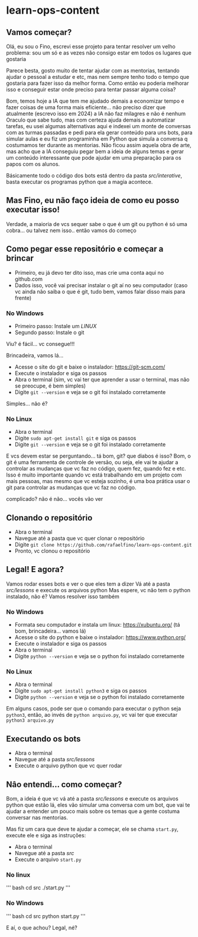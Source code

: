 # learn-ops-content

## Vamos começar?

Olá, eu sou o Fino, escrevi esse projeto para tentar resolver um velho problema: sou um só e as vezes não consigo estar em todos os lugares que gostaria

Parece besta, gosto muito de tentar ajudar com as mentorias, tentando ajudar o pessoal a estudar e etc, mas nem sempre tenho todo o tempo que gostaria para fazer isso da melhor forma. Como então eu poderia melhorar isso e conseguir estar onde preciso para tentar passar alguma coisa?

Bom, temos hoje a IA que tem me ajudado demais a economizar tempo e fazer coisas de uma forma mais eficiente... não preciso dizer que atualmente (escrevo isso em 2024) a IA não faz milagres e não é nenhum Oraculo que sabe tudo, mas com certeza ajuda demais a automatizar tarefas, eu usei algumas alternativas aqui e indexei um monte de conversas com as turmas passadas e pedi para ela gerar conteúdo para uns bots, para simular aulas e eu fiz um programinha em Python que simula a conversa q costumamos ter durante as mentorias. Não ficou assim aquela obra de arte, mas acho que a IA conseguiu pegar bem a ideia de alguns temas e gerar um conteúdo interessante que pode ajudar em uma preparação para os papos com os alunos.

Básicamente todo o código dos bots está dentro da pasta *src/interative*, basta executar os programas python que a magia acontece.

## Mas Fino, eu não faço ideia de como eu posso executar isso! 

Verdade, a maioria de vcs sequer sabe o que é um git ou python é só uma cobra... ou talvez nem isso.. então vamos do começo

## Como pegar esse repositório e começar a brincar

- Primeiro, eu já devo ter dito isso, mas crie uma conta aqui no github.com
- Dados isso, você vai precisar instalar o git aí no seu computador (caso vc ainda não saiba o que é git, tudo bem, vamos falar disso mais para frente)

### No Windows
- Primeiro passo: Instale um *LINUX* 
- Segundo passo: Instale o git

Viu? é fácil... vc consegue!!!

Brincadeira, vamos lá...
- Acesse o site do git e baixe o instalador: https://git-scm.com/
- Execute o instalador e siga os passos
- Abra o terminal (sim, vc vai ter que aprender a usar o terminal, mas não se preocupe, é bem simples)
- Digite `git --version` e veja se o git foi instalado corretamente

Simples... não é?

### No Linux
- Abra o terminal
- Digite `sudo apt-get install git` e siga os passos
- Digite `git --version` e veja se o git foi instalado corretamente

E vcs devem estar se perguntando... tá bom, git? que diabos é isso?
Bom, o git é uma ferramenta de controle de versão, ou seja, ele vai te ajudar a controlar as mudanças que vc faz no código, quem fez, quando fez e etc. Isso é muito importante quando vc está trabalhando em um projeto com mais pessoas, mas mesmo que vc esteja sozinho, é uma boa prática usar o git para controlar as mudanças que vc faz no código.

complicado? não é não... vocês vão ver

## Clonando o repositório
- Abra o terminal
- Navegue até a pasta que vc quer clonar o repositório
- Digite `git clone https://github.com/rafaelfino/learn-ops-content.git`
- Pronto, vc clonou o repositório

## Legal! E agora?
Vamos rodar esses bots e ver o que eles tem a dizer
Vá até a pasta *src/lessons* e execute os arquivos python
Mas espere, vc não tem o python instalado, não é?
Vamos resolver isso também

### No Windows
- Formata seu computador e instala um linux: https://xubuntu.org/ (tá bom, brincadeira... vamos lá)
- Acesse o site do python e baixe o instalador: https://www.python.org/
- Execute o instalador e siga os passos
- Abra o terminal
- Digite `python --version` e veja se o python foi instalado corretamente

### No Linux
- Abra o terminal
- Digite `sudo apt-get install python3` e siga os passos
- Digite `python --version` e veja se o python foi instalado corretamente

Em alguns casos, pode ser que o comando para executar o python seja `python3`, então, ao invés de `python arquivo.py`, vc vai ter que executar `python3 arquivo.py`

## Executando os bots
- Abra o terminal
- Navegue até a pasta *src/lessons*
- Execute o arquivo python que vc quer rodar

## Nâo entendi... como começar?

Bom, a ideia é que vc vá até a pasta *src/lessons* e execute os arquivos python que estão lá, eles vão simular uma conversa com um bot, que vai te ajudar a entender um pouco mais sobre os temas que a gente costuma conversar nas mentorias.

Mas fiz um cara que deve te ajudar a começar, ele se chama `start.py`, execute ele e siga as instruções:

- Abra o terminal
- Navegue até a pasta *src*
- Execute o arquivo `start.py`

### No linux
''' bash
cd src
./start.py
'''

### No Windows
''' bash
cd src
python start.py
'''


E aí, o que achou? Legal, né?
